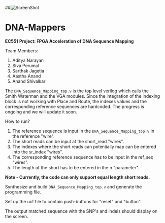 ##![ScreenShot](https://www.bu.edu/brand/files/2012/10/master_logo.gif)
# DNA-Mappers
**EC551 Project: FPGA Acceleration of DNA Sequence Mapping**

Team Members:

1. Aditya Narayan
2. Siva Perumal
3. Sarthak Jagetia
4. Aastha Anand
5. Anand Shivalkar


The `DNA_Sequence_Mapping_top.v` is the top level verilog which calls the Smith Waterman and the VGA modules. Since the integration of the indexing block is not working with Place and Route, the indexes values and the corresponding reference sequences are hardcoded. The progress is ongoing and we will update it soon. 

How to run?

1. The reference sequence is input in the `DNA_Sequence_Mapping_top.v` in the reference "wire".
2. The short reads can be input at the short_read "wires".
3. The indexes where the short reads can potentially map can be entered into the sr_index "wires".
4. The corresponding reference sequence has to be input in the ref_seq "wires".
5. The length of the short has to be entered in the n "parameter". 

**Note - Currently, the code can only support equal length short reads.**

Synthesize and build `DNA_Sequence_Mapping_top.v` and generate the programming file.

Set up the ucf file to contain push-buttons for "reset" and "button".

The output matched sequence with the SNP's and indels should display on the screen.

